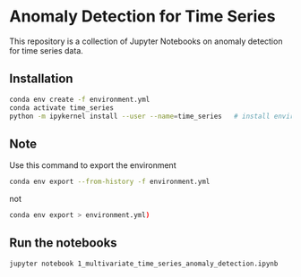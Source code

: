 # Anomaly Detection for Time Series

This repository is a collection of Jupyter Notebooks on anomaly detection for time series data.

## Installation

```bash
conda env create -f environment.yml
conda activate time_series
python -m ipykernel install --user --name=time_series   # install environment in Jupyter notebook
```

## Note

Use this command to export the environment
```bash
conda env export --from-history -f environment.yml
```

not 
```bash
conda env export > environment.yml)
```

## Run the notebooks

```bash
jupyter notebook 1_multivariate_time_series_anomaly_detection.ipynb
```


